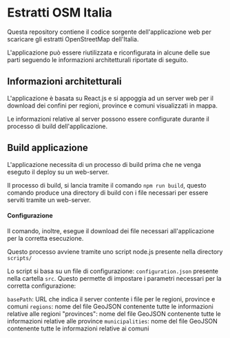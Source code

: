 # Estratti OSM Italia

Questa repository contiene il codice sorgente dell'applicazione web per scaricare gli estratti OpenStreetMap dell'Italia.

L'applicazione può essere riutilizzata e riconfigurata in alcune delle sue parti seguendo le informazioni architetturali riportate di seguito.

## Informazioni architetturali

L'applicazione è basata su React.js e si appoggia ad un server web per il download dei confini per regioni, province e comuni visualizzati in mappa.

Le informazioni relative al server possono essere configurate durante il processo di build dell'applicazione.

## Build applicazione

L'applicazione necessita di un processo di build prima che ne venga eseguto il deploy su un web-server.

Il processo di build, si lancia tramite il comando `npm run build`, questo comando produce una directory di build con i file necessari per essere serviti tramite un web-server.

#### Configurazione

Il comando, inoltre, esegue il download dei file necessari all'applicazione per la corretta esecuzione.

Questo processo avviene tramite uno script node.js presente nella directory `scripts/`

Lo script si basa su un file di configurazione: `configuration.json` presente nella cartella `src`. Questo permette di impostare
i parametri necessari per la corretta configurazione:

`basePath`: URL che indica il server contente i file per le regioni, province e comuni
`regions`: nome del file GeoJSON contenente tutte le informazioni relative alle regioni
"provinces": nome del file GeoJSON contenente tutte le informazioni relative alle province
`municipalities`: nome del file GeoJSON contenente tutte le informazioni relative ai comuni
